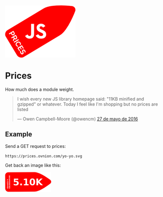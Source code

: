 ![Prices logo](https://raw.githubusercontent.com/santiagogil/prices/master/prices.png)
# Prices
How much does a module weight.
<blockquote class="twitter-tweet" data-lang="es"><p lang="en" dir="ltr">I wish every new JS library homepage said: &quot;11KB minified and gzipped&quot; or whatever. Today I feel like I&#39;m shopping but no prices are listed</p>&mdash; Owen Campbell-Moore (@owencm) <a href="https://twitter.com/owencm/status/735993792222760961">27 de mayo de 2016</a></blockquote>

## Example

Send a GET request to prices:

`https://prices.ovnion.com/yo-yo.svg`

Get back an image like this:

![yo-yo price](https://raw.githubusercontent.com/santiagogil/prices/master/yo-yo.png)

